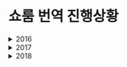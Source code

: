 # 쇼룸 번역 진행상황

<details><summary>2016</summary>

## 2016
- 2016-06-12
- 2016-06-15
- 2016-06-16
- 2016-06-20
- 2016-08-22
- 2016-08-23
- 2016-08-24
- 2016-08-25
- 2016-08-26
- 2016-10-16
- 2016-10-19
- 2016-10-23
- 2016-10-26
- 2016-10-31
- 2016-11-02
- 2016-11-16
- 2016-11-30
- 2016-12-13
- 2016-12-15
- 2016-12-22
- 2016-12-29
 
</details>
<details><summary>2017</summary>

## 2017
- 2017-01-05 ![][tran]
- 2017-01-08 ![][tran] ![][sub]
- 2017-01-09
- 2017-01-12 ![][wip]
- 2017-01-14
- 2017-02-03 ![][sub]
- 2017-02-09
- 2017-02-12
- 2017-02-14 ![][sub]
- 2017-03-13
- 2017-03-14
- 2017-03-15
- 2017-03-16
- 2017-03-17
- 2017-03-18
- 2017-03-19
- 2017-03-19
- 2017-03-21
- 2017-03-22
- 2017-03-26
- 2017-03-31
- 2017-04-04
- 2017-04-05
- 2017-04-06
- 2017-04-07
- 2017-04-08
- 2017-04-09
- 2017-04-10 https://youtu.be/ZpxFLNgj-eg
- 2017-04-11
- 2017-04-13
- 2017-04-14
- 2017-04-19
- 2017-04-20
- 2017-04-22
- 2017-05-02
- 2017-05-04
- 2017-05-11
- 2017-05-13
- 2017-05-21
- 2017-05-21
- 2017-05-25
- 2017-06-02
- 2017-06-04
- 2017-06-06
- 2017-06-09
- 2017-06-10
- 2017-06-13
- 2017-06-17
- 2017-06-19
- 2017-06-23
- 2017-06-24
- 2017-06-25
- 2017-07-03
- 2017-07-06
- 2017-07-07
- 2017-07-08
- 2017-07-09
- 2017-07-10
- 2017-07-11
- 2017-07-12
- 2017-07-13
- 2017-07-15
- 2017-07-16
- 2017-07-17
- 2017-07-19
- 2017-07-20
- 2017-07-22
- 2017-07-23
- 2017-07-24
- 2017-07-25
- 2017-07-26
- 2017-07-27
- 2017-07-29
- 2017-08-01
- 2017-08-03
- 2017-08-04
- 2017-08-05
- 2017-08-08
- 2017-08-10
- 2017-08-12
- 2017-08-13
- 2017-08-15
- 2017-08-16
- 2017-08-17
- 2017-08-18
- 2017-08-20
- 2017-08-22
- 2017-08-26
- 2017-08-29
- 2017-08-31
- 2017-09-06
- 2017-09-10
- 2017-09-18
- 2017-09-23
- 2017-09-30
- 2017-09-30
- 2017-10-07
- 2017-10-10
- 2017-10-14
- 2017-10-19
- 2017-10-22
- 2017-10-27
- 2017-10-31
- 2017-11-03
- 2017-11-05 ![][sub]
- 2017-11-11
- 2017-11-12
- 2017-11-13
- 2017-11-15
- 2017-11-20
- 2017-12-06
- 2017-12-09
- 2017-12-10
- 2017-12-11
- 2017-12-14
- 2017-12-14
- 2017-12-17
- 2017-12-22
- 2017-12-23
- 2017-12-24
- 2017-12-25
- 2017-12-28
- 2017-12-31
  
</details>
<details><summary>2018</summary>

## 2018
- 2018-01-01 ![][sub]
- 2018-01-05
- 2018-01-10
- 2018-01-11
- 2018-01-14
- 2018-01-15
- 2018-01-16
- 2018-01-18
- 2018-01-21
- 2018-01-23
- 2018-01-24
- 2018-01-26
- 2018-01-29
- 2018-01-30
- 2018-01-31
- 2018-02-01
- 2018-02-03
- 2018-02-05
- 2018-02-06
- 2018-02-07
- 2018-02-09
- 2018-02-12
- 2018-02-13
- 2018-02-14
- 2018-02-15
- 2018-02-16
- 2018-02-17
- 2018-02-18
- 2018-02-19
- 2018-02-20
- 2018-02-21
- 2018-02-22
- 2018-02-23
- 2018-02-24
- 2018-02-25
- 2018-02-28
- 2018-03-01
- 2018-03-06
- 2018-03-09
- 2018-03-10
- 2018-03-11
- 2018-03-12
- 2018-03-13
- 2018-03-15
- 2018-03-20
- 2018-03-22
- 2018-03-23
- 2018-03-24
- 2018-03-26
- 2018-03-28
- 2018-06-01
- 2018-06-21 ![][sub]
- 2018-06-28
- 2018-07-18
- 2018-09-16 ![][tran] ![][sub]
- 2018-09-20 ![][tran] (실시간 번역)
- 2018-10-09 ![][sub]
- 2018-10-13 ![][tran]
- 2018-10-27 ![][extern] https://youtu.be/Pfuf9BmEA4k
- 2018-10-29 ![][sub]

</details>

[tran]: https://img.shields.io/badge/-%EB%B2%88%EC%97%AD-green.svg
[sub]: https://img.shields.io/badge/-%EC%9E%90%EB%A7%89-blue.svg
[wip]: https://img.shields.io/badge/-%EC%9E%91%EC%97%85%EC%A4%91-yellow.svg
[wip-extern]: https://img.shields.io/badge/-%EC%99%B8%EB%B6%80%EC%9E%91%EC%97%85%EC%A4%91-yellow.svg
[extern]: https://img.shields.io/badge/-%EC%99%B8%EB%B6%80%EC%9E%90%EB%A7%89-green.svg
